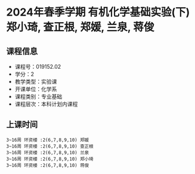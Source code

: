 # 2024年春季学期 有机化学基础实验(下) 郑小琦, 查正根, 郑媛, 兰泉, 蒋俊






## 课程信息

- 课程号：019152.02
- 学分：2
- 教学类型：实验课
- 开课单位：化学系
- 课程类别：专业基础
- 课程层次：本科计划内课程

## 上课时间

```
3~16周 环资楼 :2(6,7,8,9,10) 郑媛
3~16周 环资楼 :2(6,7,8,9,10) 查正根
3~16周 环资楼 :2(6,7,8,9,10) 兰泉
3~16周 环资楼 :2(6,7,8,9,10) 郑小琦
3~16周 环资楼 :2(6,7,8,9,10) 蒋俊
```

